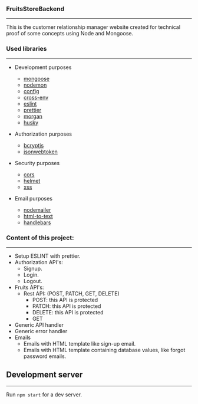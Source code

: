 ### FruitsStoreBackend

---

This is the customer relationship manager website created for technical proof of some concepts using Node and Mongoose.

### Used libraries

---

- Development purposes

  - [mongoose](https://www.npmjs.com/package/mongoose)
  - [nodemon](https://www.npmjs.com/package/nodemon)
  - [config](https://www.npmjs.com/package/config)
  - [cross-env](https://www.npmjs.com/package/cross-env)
  - [eslint](https://eslint.org/)
  - [prettier](https://prettier.io/)
  - [morgan](https://www.npmjs.com/package/morgan)
  - [husky](https://www.npmjs.com/package/husky)

- Authorization purposes

  - [bcryptjs](https://www.npmjs.com/package/bcryptjs)
  - [jsonwebtoken](https://www.npmjs.com/package/jsonwebtoken)

- Security purposes

  - [cors](https://www.npmjs.com/package/cors)
  - [helmet](https://www.npmjs.com/package/helmet)
  - [xss](https://www.npmjs.com/package/xss)

- Email purposes
  - [nodemailer](https://www.npmjs.com/package/nodemailer)
  - [html-to-text](https://www.npmjs.com/package/html-to-text)
  - [handlebars](https://www.npmjs.com/package/handlebars)

### Content of this project:

---

- Setup ESLINT with prettier.
- Authorization API's:
  - Signup.
  - Login.
  - Logout.
- Fruits API's:
  - Rest API: (POST, PATCH, GET, DELETE)
    - POST: this API is protected
    - PATCH: this API is protected
    - DELETE: this API is protected
    - GET
- Generic API handler
- Generic error handler
- Emails
  - Emails with HTML template like sign-up email.
  - Emails with HTML template containing database values, like forgot password emails.

## Development server

---

Run `npm start` for a dev server.

